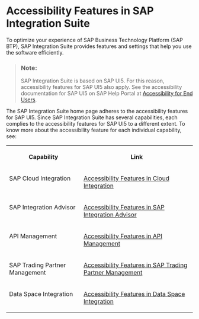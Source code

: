 <!-- loioe3e04a8258754b0d818f70324138549f -->

# Accessibility Features in SAP Integration Suite

To optimize your experience of SAP Business Technology Platform \(SAP BTP\), SAP Integration Suite provides features and settings that help you use the software efficiently.



> ### Note:  
> SAP Integration Suite is based on SAP UI5. For this reason, accessibility features for SAP UI5 also apply. See the accessibility documentation for SAP UI5 on SAP Help Portal at [Accessibility for End Users](https://help.sap.com/docs/SAPUI5/bc5a64aac808463baa95b4230f221716/f562835d0b4e44129aa24a17551a0baa.html).

The SAP Integration Suite home page adheres to the accessibility features for SAP UI5. Since SAP Integration Suite has several capabilities, each complies to the accessibility features for SAP UI5 to a different extent. To know more about the accessibility feature for each individual capability, see:


<table>
<tr>
<th valign="top">

Capability

</th>
<th valign="top">

Link

</th>
</tr>
<tr>
<td valign="top">

SAP Cloud Integration

</td>
<td valign="top">

[Accessibility Features in Cloud Integration](https://help.sap.com/docs/CLOUD_INTEGRATION/368c481cd6954bdfa5d0435479fd4eaf/c7be6b629e4c482c9302895dfae3e9ba.html?version=Cloud)

</td>
</tr>
<tr>
<td valign="top">

SAP Integration Advisor

</td>
<td valign="top">

[Accessibility Features in SAP Integration Advisor](https://help.sap.com/docs/CLOUD_INTEGRATION/368c481cd6954bdfa5d0435479fd4eaf/2b33756e84fc43879405a5e3efe4e520.html?version=Cloud)

</td>
</tr>
<tr>
<td valign="top">

API Management

</td>
<td valign="top">

[Accessibility Features in API Management](https://help.sap.com/docs/SAP_CLOUD_PLATFORM_API_MANAGEMENT/66d066d903c2473f81ec33acfe2ccdb4/479e5b4e0ba44a978acba41e6b80e1d9.html?version=Cloud)

</td>
</tr>
<tr>
<td valign="top">

SAP Trading Partner Management

</td>
<td valign="top">

[Accessibility Features in SAP Trading Partner Management](accessibility-features-in-sap-trading-partner-management-c17213a.md)

</td>
</tr>
<tr>
<td valign="top">

Data Space Integration

</td>
<td valign="top">

[Accessibility Features in Data Space Integration](accessibility-features-in-data-space-integration-dc5c2ee.md)

</td>
</tr>
</table>

